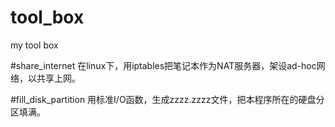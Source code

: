 tool_box
========

my tool box



#share_internet
在linux下，用iptables把笔记本作为NAT服务器，架设ad-hoc网络，以共享上网。


#fill_disk_partition
用标准I/O函数，生成zzzz.zzzz文件，把本程序所在的硬盘分区填满。